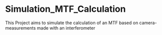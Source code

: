 # Simulation_MTF_Calculation

This Project aims to simulate the calculation of an MTF based on camera-measurements made with an interferometer